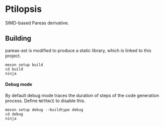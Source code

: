 # Ptilopsis

SIMD-based Pareas derivative.

## Building

pareas-ast is modified to produce a static library, which is linked to this project.

```
meson setup build
cd build
ninja
```

#### Debug mode
By default debug mode traces the duration of steps of the code generation process. Define `NOTRACE` to disable this.
```
meson setup debug --buildtype debug
cd debug
ninja
```